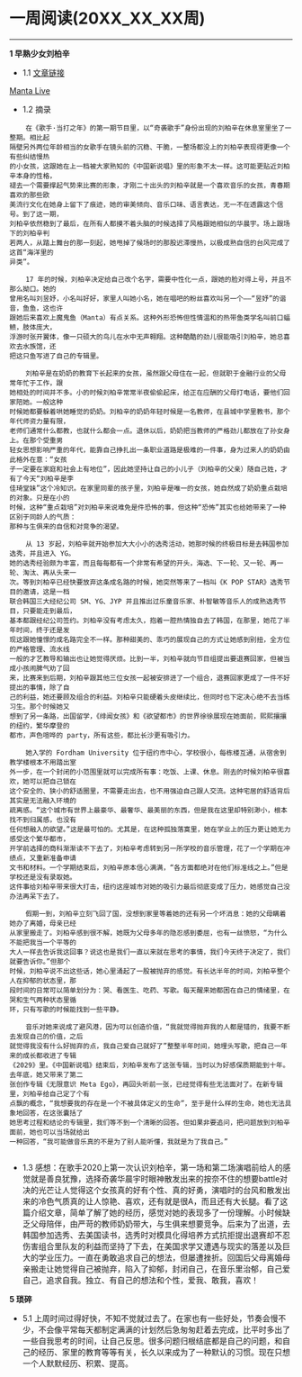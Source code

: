 # 一周阅读(20XX_XX_XX周)

---

**1 早熟少女刘柏辛**

- 1.1 [文章链接](https://mp.weixin.qq.com/s/lpv9bk06cLQST8JJohuWrw)  

[Manta Live](https://v.qq.com/x/cover/mzc0020087k3tvc/o0033e9pmlj.html)

- 1.2 摘录
~~~
    在《歌手·当打之年》的第一期节目里，以“奇袭歌手”身份出现的刘柏辛在休息室里坐了一整期。相比起  
隔壁另外两位年龄相当的女歌手在镜头前的沉稳、干脆，一整场都没上的刘柏辛表现得更像一个有些纠结慢热  
的小女孩，这跟她在上一档被大家熟知的《中国新说唱》里的形象不太一样。这可能更贴近刘柏辛本身的性格，  
褪去一个需要撑起气势来比赛的形象，才刚二十出头的刘柏辛就是一个喜欢音乐的女孩，青春期喜欢的那些欧  
美流行文化在她身上留下了痕迹，她的审美倾向、音乐口味、语言表达，无一不在透露这个信号。到了这一期，  
刘柏辛依然稳到了最后，在所有人都摸不着头脑的时候选择了风格跟她相似的华晨宇。场上跟场下的刘柏辛判  
若两人，从踏上舞台的那一刻起，她甩掉了候场时的那股迟滞慢热，以极成熟自信的台风完成了这首“海洋里的  
异类”。  

    17 年的时候，刘柏辛决定给自己改个名字，需要中性化一点，跟她的脸对得上号，并且不那么拗口。她的  
曾用名叫刘昱妤，小名叫好好，家里人叫她小名，她在唱吧的粉丝喜欢叫另一个——“昱妤”的谐音，鱼鱼，这也许  
跟她后来喜欢上魔鬼鱼（Manta）有点关系。这种外形恐怖但性情温和的热带鱼类学名叫前口蝠鲼，肢体庞大，  
浮游时张开翼体，像一只硕大的鸟儿在水中无声翱翔。这种酷酷的劲儿很能吸引刘柏辛，她总喜欢去水族馆，还  
把这只鱼写进了自己的专辑里。  

    刘柏辛是在奶奶的教育下长起来的女孩，虽然跟父母住在一起，但就职于金融行业的父母常年忙于工作，跟  
她相处的时间并不多。小的时候刘柏辛常常半夜偷偷起床，给正在应酬的父母打电话，要他们回家陪她。一般这种  
时候她都要躲着哄她睡觉的奶奶。刘柏辛的奶奶年轻时候是一名教师，在县城中学里教书，那个年代师资力量有限，  
老师们通常什么都教，也就什么都会一点。退休以后，奶奶把当教师的严格劲儿都放在了孙女身上。在那个受重男  
轻女思想影响严重的年代，能靠自己挣扎出一条职业道路是极难的一件事，身为过来人的奶奶由此格外在意：“女孩  
子一定要在家庭和社会上有地位”，因此她坚持让自己的小儿子（刘柏辛的父亲）随自己姓，才有了今天“刘柏辛是李  
佳琦堂妹”这个冷知识。在家里同辈的孩子里，刘柏辛是唯一的女孩，她自然成了奶奶重点栽培的对象。只是在小的  
时候，这种“重点栽培”对刘柏辛来说难免是件恐怖的事，但这种“恐怖”其实也给她带来了一种区别于同龄人的气质：  
那种与生俱来的自信和对竞争的渴望。  

    从 13 岁起，刘柏辛就开始参加大大小小的选秀活动，她那时候的终极目标是去韩国参加选秀，并且进入 YG。  
她的选秀经验颇为丰富，而且每每都有一个非常有希望的开头，海选、下一轮、又一轮、再一轮、淘汰、再从头来一  
次。等到刘柏辛已经快要放弃这条成名路的时候，她突然等来了一档叫《K POP STAR》选秀节目的邀请，这是一档  
联合韩国三大经纪公司 SM、YG、JYP 并且推出过乐童音乐家、朴智敏等音乐人的成熟选秀节目，只要能走到最后，  
基本都跟经纪公司签约。刘柏辛没有考虑太久，抱着一腔热情独自去了韩国，在那里，她花了半年时间，终于还是发  
现这跟她憧憬的成名路完全不一样。那种甜美的、乖巧的展现自己的方式让她感到别扭，全方位的严格管理、流水线  
一般的才艺教导和输出也让她觉得厌烦。比到一半，刘柏辛就向节目组提出要退赛回家，但被当成小孩闹脾气劝了回  
来，比赛来到后期，刘柏辛跟其他三位女孩一起被安排进了一个组合，退赛回家更成了一件不好提出的事情，除了自  
己的利益，她还要顾及组合的利益。刘柏辛只能硬着头皮继续比，但同时也下定决心绝不去当练习生。那个时候她又  
想到了另一条路，出国留学，《绯闻女孩》和《欲望都市》的世界徐徐展现在她面前，熙熙攘攘的纽约，繁华摩登的  
都市，声色喧哗的 party，所有这些，都比长沙更有吸引力。  

    她入学的 Fordham University 位于纽约市中心，学校很小，每栋楼互通，从宿舍到教学楼根本不用踏出室  
外一步，在一个封闭的小范围里就可以完成所有事：吃饭、上课、休息。刚去的时候刘柏辛很喜欢，她可以把自己锁在  
这个安全的、狭小的舒适圈里，不需要走出去，也不用强迫自己跟人交流。这种宅居的舒适背后其实是无法融入环境的  
疏离感。“这个城市有世界上最豪华、最奢华、最美丽的东西，但是我在这里却特别渺小，根本找不到归属感，也没有  
任何想融入的欲望。”这是最可怕的。尤其是，在这种孤独落寞里，她在学业上的压力更让她无力感受这个繁华都市，  
开学前选择的商科渐渐读不下去了，刘柏辛考虑转到另一所学校的音乐管理，花了一个学期在冲绩点，又重新准备申请  
文书和材料。一个学期结束后，刘柏辛原本信心满满，“各方面都绝对在他们标准线之上。”但是学校还是没有录取她。  
这件事给刘柏辛带来很大打击，纽约这座城市对她的吸引力最后彻底变成了压力，她感觉自己没办法再呆下去了。  

    假期一到，刘柏辛立刻飞回了国，没想到家里等着她的还有另一个坏消息：她的父母瞒着她办了离婚，母亲已经  
从家里搬走了。刘柏辛感到很不解，她既为父母多年的隐忍感到委屈，也有一丝愤怒，“为什么不能把我当一个平等的  
大人一样去告诉我这回事？说这也是我们一直以来就在思考的事情，我们今天终于决定了，我们就要告诉你。”但那个  
时候，刘柏辛说不出这些话，她心里涌起了一股被抛弃的感觉。有长达半年的时间，刘柏辛整个人在抑郁的状态里，那  
段时间的日常可以简单划分为：哭、看医生、吃药、写歌。每天醒来她都困在自己的情绪里，在哭和生气两种状态里循  
环，只有写歌的时候能找到一些平静。  

    音乐对她来说成了避风港，因为可以创造价值，“我就觉得抛弃我的人都是错的，我要不断去发现自己的价值，之后  
就觉得我没有什么好抛弃的点，我自己爱自己就好了”整整半年时间，她埋头写歌，把自己一年来的成长都收进了专辑  
《2029》里。《中国新说唱》结束后，刘柏辛发布了这张专辑，当时以为好感保质期能到十年。去年底，她又带来了第二  
张创作专辑《无限意识 Meta Ego》，再回头听前一张，已经觉得有些无法面对了。在新专辑里，刘柏辛给自己定了个有  
点飘的概念，“我想要我的存在是一个不被具体定义的生命”，至于是什么样的生命，她也无法具象地回答，在这张囊括了  
她思考过程和结论的专辑里，我们等不到一个清晰的回答。但如果非要追问，把问题放到刘柏辛面前，她也可以当场就给出  
一种回答，“我可能做音乐真的不是为了别人能听懂，我就是为了我自己。”  
    
~~~

- 1.3 感想：在歌手2020上第一次认识刘柏辛，第一场和第二场演唱前给人的感觉就是善良犹豫，选择奇袭华晨宇时眼神散发出来的按奈不住的想要battle对决的光芒让人觉得这个女孩真的好有个性、真的好勇，演唱时的台风和散发出来的冷色气质真的让人惊艳、喜欢，还有就是很A，而且还有大长腿。看了这篇介绍文章，简单了解了她的经历，感觉对她的表现多了一份理解。小时候缺乏父母陪伴，由严苛的教师奶奶带大，与生俱来想要竞争。后来为了出道，去韩国参加选秀、去美国读书，选秀时对模具化得培养方式抗拒提出退赛却不忍伤害组合里队友的利益而坚持了下去，在美国求学又遭遇与现实的落差以及巨大的学业压力。一直在勇敢追求自己的想法，但屡遭挫折。回国后父母离婚母亲搬走让她觉得自己被抛弃，陷入了抑郁，封闭自己，在音乐里治郁，自己爱自己，追求自我。独立、有自己的想法和个性，爱我、敢我，喜欢！



**5 琐碎**

- 5.1 上周时间过得好快，不知不觉就过去了。在家也有一些好处，节奏会慢不少，不会像平常每天都制定满满的计划然后急匆匆赶着去完成，比平时多出了一些自我思考的时间，让自己反思。很多问题归根结底都是自己的问题，和自己的经历、家里的教育等等有关，长久以来成为了一种默认的习惯。现在只想一个人默默经历、积累、提高。


